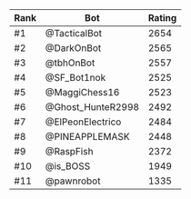 Rank|Bot|Rating
---|---|---
#1|@TacticalBot|2654
#2|@DarkOnBot|2565
#3|@tbhOnBot|2557
#4|@SF_Bot1nok|2525
#5|@MaggiChess16|2523
#6|@Ghost_HunteR2998|2492
#7|@ElPeonElectrico|2484
#8|@PINEAPPLEMASK|2448
#9|@RaspFish|2372
#10|@is_BOSS|1949
#11|@pawnrobot|1335
